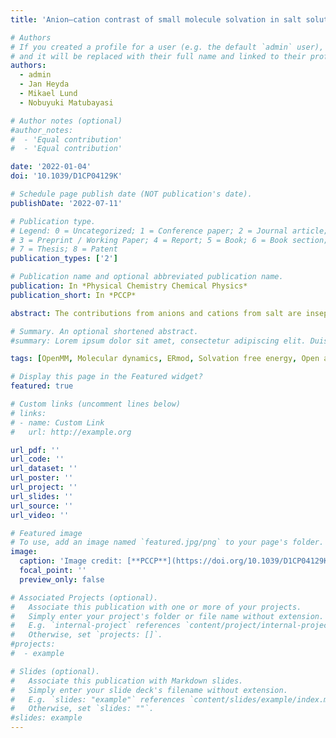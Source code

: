 ```yaml
---
title: 'Anion–cation contrast of small molecule solvation in salt solutions'

# Authors
# If you created a profile for a user (e.g. the default `admin` user), write the username (folder name) here
# and it will be replaced with their full name and linked to their profile.
authors:
  - admin
  - Jan Heyda
  - Mikael Lund
  - Nobuyuki Matubayasi

# Author notes (optional)
#author_notes:
#  - 'Equal contribution'
#  - 'Equal contribution'

date: '2022-01-04'
doi: '10.1039/D1CP04129K'

# Schedule page publish date (NOT publication's date).
publishDate: '2022-07-11'

# Publication type.
# Legend: 0 = Uncategorized; 1 = Conference paper; 2 = Journal article;
# 3 = Preprint / Working Paper; 4 = Report; 5 = Book; 6 = Book section;
# 7 = Thesis; 8 = Patent
publication_types: ['2']

# Publication name and optional abbreviated publication name.
publication: In *Physical Chemistry Chemical Physics*
publication_short: In *PCCP*

abstract: The contributions from anions and cations from salt are inseparable in their perturbation of molecular systems by experimental and computational methods, rendering it difficult to dissect the effects exerted by the anions and cations individually. Here we investigate the solvation of a small molecule, caffeine, and its perturbation by monovalent salts from various parts of the Hofmeister series. Using molecular dynamics and the energy-representation theory of solvation, we estimate the solvation free energy of caffeine and decompose it into the contributions from anions, cations, and water. We also decompose the contributions arising from the solute–solvent and solute-ions interactions and that from excluded volume, enabling us to pin-point the mechanism of salt. Anions and cations revealed high contrast in their perturbation of caffeine solvation, with the cations *salting-in* caffeine via binding to the polar ketone groups, while the anions were found to be *salting-out* via perturbations of water. In agreement with previous findings, the perturbation by salt is mostly anion dependent, with the magnitude of the excluded-volume effect found to be the governing mechanism. The free-energy decomposition as conducted in the present work can be useful to understand ion-specific effects and the associated Hofmeister series.

# Summary. An optional shortened abstract.
#summary: Lorem ipsum dolor sit amet, consectetur adipiscing elit. Duis posuere tellus ac convallis placerat. Proin tincidunt magna sed ex sollicitudin condimentum.

tags: [OpenMM, Molecular dynamics, ERmod, Solvation free energy, Open access]

# Display this page in the Featured widget?
featured: true

# Custom links (uncomment lines below)
# links:
# - name: Custom Link
#   url: http://example.org

url_pdf: ''
url_code: ''
url_dataset: ''
url_poster: ''
url_project: ''
url_slides: ''
url_source: ''
url_video: ''

# Featured image
# To use, add an image named `featured.jpg/png` to your page's folder.
image:
  caption: 'Image credit: [**PCCP**](https://doi.org/10.1039/D1CP04129K)'
  focal_point: ''
  preview_only: false

# Associated Projects (optional).
#   Associate this publication with one or more of your projects.
#   Simply enter your project's folder or file name without extension.
#   E.g. `internal-project` references `content/project/internal-project/index.md`.
#   Otherwise, set `projects: []`.
#projects:
#  - example

# Slides (optional).
#   Associate this publication with Markdown slides.
#   Simply enter your slide deck's filename without extension.
#   E.g. `slides: "example"` references `content/slides/example/index.md`.
#   Otherwise, set `slides: ""`.
#slides: example
---
```


